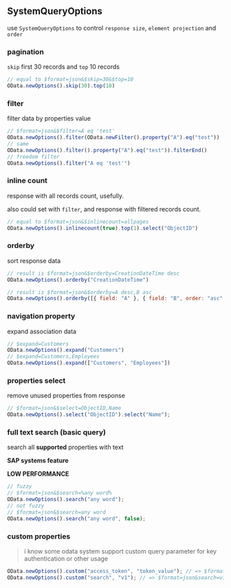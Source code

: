 ## SystemQueryOptions

use `SystemQueryOptions` to control `response size`, `element projection` and `order`

### pagination

`skip` first 30 records and `top` 10 records

```js
// equal to $format=json&$skip=30&$top=10
OData.newOptions().skip(30).top(10)
```

### filter

filter data by properties value

```js
// $format=json&$filter=A eq 'test'
OData.newOptions().filter(OData.newFilter().property("A").eq("test"))
// same
OData.newOptions().filter().property("A").eq("test")).filterEnd()
// freedom filter
OData.newOptions().filter("A eq 'test'")
```

### inline count

response with all records count, usefully.

also could set with `filter`, and response with filtered records count.

```js
// equal to $format=json&$inlinecount=allpages
OData.newOptions().inlinecount(true).top(1).select("ObjectID")
```

### orderby

sort response data

```javascript
// result is $format=json&$orderby=CreationDateTime desc
OData.newOptions().orderby("CreationDateTime")

// result is $format=json&$orderby=A desc,B asc
OData.newOptions().orderby([{ field: "A" }, { field: "B", order: "asc" }])
```

### navigation property

expand association data

```javascript
// $expand=Customers
OData.newOptions().expand("Customers")
// $expand=Customers,Employees
OData.newOptions().expand(["Customers", "Employees"])
```

### properties select

remove unused properties from response

```js
// $format=json&$select=ObjectID,Name
OData.newOptions().select("ObjectID").select("Name");
```

### full text search (basic query)

search all **supported** properties with text

**SAP systems feature**

**LOW PERFORMANCE**

```js
// fuzzy
// $format=json&$search=%any word%
OData.newOptions().search("any word");
// not fuzzy
// $format=json&$search=any word
OData.newOptions().search("any word", false);
```


### custom properties

> i know some odata system support custom query parameter for key authentication or other usage

```ts
OData.newOptions().custom("access_token", "token_value"); // => $format=json&access_token=token_value
OData.newOptions().custom("search", "v1"); // => $format=json&search=v1

```
